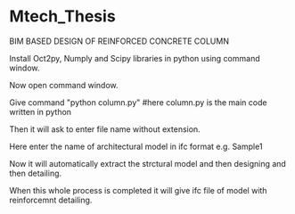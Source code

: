 # Mtech_Thesis
BIM BASED DESIGN OF REINFORCED CONCRETE COLUMN


Install Oct2py, Numply and Scipy libraries in python using command window.

Now open command window.

Give command "python column.py"                        #here column.py is the main code written in python

Then it will ask to enter file name without extension.

Here enter the name of architectural model in ifc format e.g. Sample1

Now it will automatically extract the strctural model and then designing and then detailing.

When this whole process is completed it will give ifc file of model with reinforcemnt detailing.
